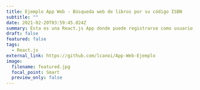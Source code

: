 ```yaml
---
title: Ejemplo App Web - Búsqueda web de libros por su código ISBN
subtitle: ""
date: 2021-02-20T03:59:45.024Z
summary: Esta es una React.js App donde puede registrarse como usuario, buscar libros en la web introduciendo su código ISBN y agregar sus favoritos a una lista.
draft: false
featured: false
tags:
  - React.js
external_link: https://github.com/lcanoi/App-Web-Ejemplo
image:
  filename: featured.jpg
  focal_point: Smart
  preview_only: false
---
```

